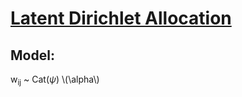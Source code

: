 # [Latent Dirichlet Allocation](https://en.wikipedia.org/wiki/Latent_Dirichlet_allocation)

## Model:
w<sub>ij</sub> ~ Cat($\psi$)
\\(\alpha\\)
